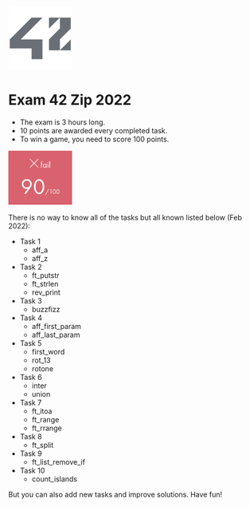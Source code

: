<img src="/images/42.png" width=128>

# Exam 42 Zip 2022

- The exam is 3 hours long.
- 10 points are awarded every completed task.
- To win a game, you need to score 100 points.

<img src="/images/90.png" width=128>


There is no way to know all of the tasks but all known listed below (Feb 2022):

- Task 1 
  - aff_a
  - aff_z
- Task 2
  - ft_putstr
  - ft_strlen
  - rev_print
- Task 3
  - buzzfizz
- Task 4
  - aff_first_param
  - aff_last_param
- Task 5
  - first_word
  - rot_13
  - rotone
- Task 6
  - inter
  - union
- Task 7
  - ft_itoa
  - ft_range
  - ft_rrange
- Task 8
  - ft_split
- Task 9
  - ft_list_remove_if
- Task 10
  - count_islands

But you can also add new tasks and improve solutions. Have fun!
